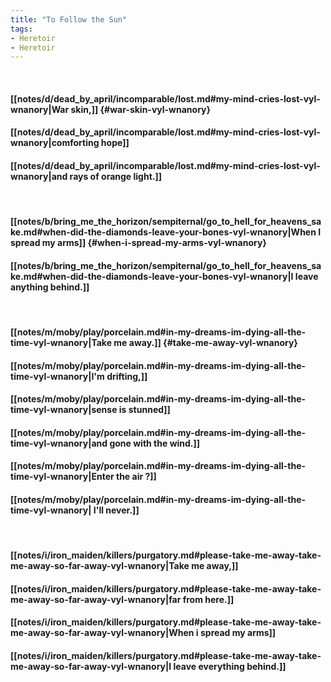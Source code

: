 ```yaml
---
title: "To Follow the Sun"
tags:
- Heretoir
- Heretoir
---
```

&nbsp;
#### [[notes/d/dead_by_april/incomparable/lost.md#my-mind-cries-lost-vyl-wnanory|War skin,]] {#war-skin-vyl-wnanory}
#### [[notes/d/dead_by_april/incomparable/lost.md#my-mind-cries-lost-vyl-wnanory|comforting hope]]
#### [[notes/d/dead_by_april/incomparable/lost.md#my-mind-cries-lost-vyl-wnanory|and rays of orange light.]]
&nbsp;
#### [[notes/b/bring_me_the_horizon/sempiternal/go_to_hell_for_heavens_sake.md#when-did-the-diamonds-leave-your-bones-vyl-wnanory|When I spread my arms]] {#when-i-spread-my-arms-vyl-wnanory}
#### [[notes/b/bring_me_the_horizon/sempiternal/go_to_hell_for_heavens_sake.md#when-did-the-diamonds-leave-your-bones-vyl-wnanory|I leave anything behind.]]
&nbsp;
#### [[notes/m/moby/play/porcelain.md#in-my-dreams-im-dying-all-the-time-vyl-wnanory|Take me away.]] {#take-me-away-vyl-wnanory}
#### [[notes/m/moby/play/porcelain.md#in-my-dreams-im-dying-all-the-time-vyl-wnanory|I'm drifting,]]
#### [[notes/m/moby/play/porcelain.md#in-my-dreams-im-dying-all-the-time-vyl-wnanory|sense is stunned]]
#### [[notes/m/moby/play/porcelain.md#in-my-dreams-im-dying-all-the-time-vyl-wnanory|and gone with the wind.]]
#### [[notes/m/moby/play/porcelain.md#in-my-dreams-im-dying-all-the-time-vyl-wnanory|Enter the air ?]]
#### [[notes/m/moby/play/porcelain.md#in-my-dreams-im-dying-all-the-time-vyl-wnanory| I'll never.]]
&nbsp;
#### [[notes/i/iron_maiden/killers/purgatory.md#please-take-me-away-take-me-away-so-far-away-vyl-wnanory|Take me away,]]
#### [[notes/i/iron_maiden/killers/purgatory.md#please-take-me-away-take-me-away-so-far-away-vyl-wnanory|far from here.]]
#### [[notes/i/iron_maiden/killers/purgatory.md#please-take-me-away-take-me-away-so-far-away-vyl-wnanory|When i spread my arms]]
#### [[notes/i/iron_maiden/killers/purgatory.md#please-take-me-away-take-me-away-so-far-away-vyl-wnanory|I leave everything behind.]]
